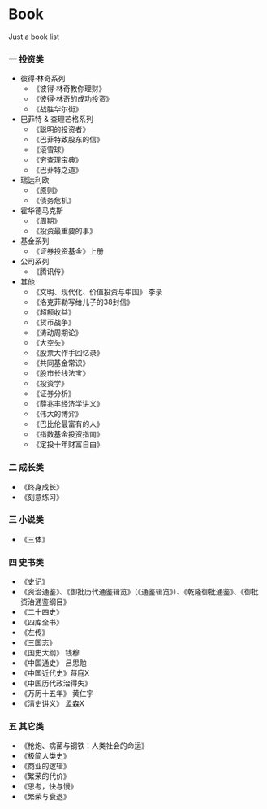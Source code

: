 # Book
Just a book list
### 一 投资类
* 彼得·林奇系列
  * 《彼得·林奇教你理财》
  * 《彼得·林奇的成功投资》
  * 《战胜华尔街》
* 巴菲特 & 查理芒格系列
  * 《聪明的投资者》
  * 《巴菲特致股东的信》
  * 《滚雪球》
  * 《穷查理宝典》
  * 《巴菲特之道》
* 瑞达利欧
  * 《原则》
  * 《债务危机》
* 霍华德马克斯
  * 《周期》
  * 《投资最重要的事》
* 基金系列
  * 《证券投资基金》上册
* 公司系列
  * 《腾讯传》
* 其他
  * 《文明、现代化、价值投资与中国》 李录
  * 《洛克菲勒写给儿子的38封信》
  * 《超额收益》
  * 《货币战争》    
  * 《涛动周期论》 
  * 《大空头》  
  * 《股票大作手回忆录》 
  * 《共同基金常识》
  * 《股市长线法宝》
  * 《投资学》  
  * 《证券分析》  
  * 《薛兆丰经济学讲义》
  * 《伟大的博弈》
  * 《巴比伦最富有的人》
  * 《指数基金投资指南》
  * 《定投十年财富自由》
### 二 成长类
* 《终身成长》
* 《刻意练习》
### 三 小说类
* 《三体》
### 四 史书类
* 《史记》  
* 《资治通鉴》、《御批历代通鉴辑览》（《通鉴辑览》）、《乾隆御批通鉴》、《御批资治通鉴纲目》
* 《二十四史》  
* 《四库全书》
* 《左传》 
* 《三国志》 
* 《国史大纲》 钱穆
* 《中国通史》 吕思勉
* 《中国近代史》蒋庭X 
* 《中国历代政治得失》 
* 《万历十五年》 黄仁宇 
* 《清史讲义》 孟森X
### 五 其它类
* 《枪炮、病菌与钢铁：人类社会的命运》  
* 《极简人类史》
* 《商业的逻辑》
* 《繁荣的代价》
* 《思考，快与慢》
* 《繁荣与衰退》
